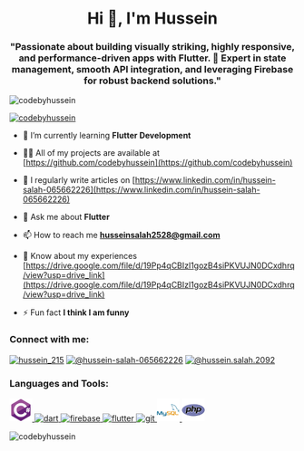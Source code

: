 <h1 align="center">Hi 👋, I'm Hussein</h1>
<h3 align="center">"Passionate about building visually striking, highly responsive, and performance-driven apps with Flutter. 🚀 Expert in state management, smooth API integration, and leveraging Firebase for robust backend solutions."</h3>

<p align="left"> <img src="https://komarev.com/ghpvc/?username=codebyhussein&label=Profile%20views&color=0e75b6&style=flat" alt="codebyhussein" /> </p>

<p align="left"> <a href="https://github.com/ryo-ma/github-profile-trophy"><img src="https://github-profile-trophy.vercel.app/?username=codebyhussein" alt="codebyhussein" /></a> </p>

- 🌱 I’m currently learning **Flutter Development**

- 👨‍💻 All of my projects are available at [https://github.com/codebyhussein](https://github.com/codebyhussein)

- 📝 I regularly write articles on [https://www.linkedin.com/in/hussein-salah-065662226](https://www.linkedin.com/in/hussein-salah-065662226)

- 💬 Ask me about **Flutter**

- 📫 How to reach me **husseinsalah2528@gmail.com**

- 📄 Know about my experiences [https://drive.google.com/file/d/19Pp4qCBIzl1gozB4siPKVUJN0DCxdhrq/view?usp=drive_link](https://drive.google.com/file/d/19Pp4qCBIzl1gozB4siPKVUJN0DCxdhrq/view?usp=drive_link)

- ⚡ Fun fact **I think I am funny**

<h3 align="left">Connect with me:</h3>
<p align="left">
<a href="https://twitter.com/hussein_215" target="blank"><img align="center" src="https://raw.githubusercontent.com/rahuldkjain/github-profile-readme-generator/master/src/images/icons/Social/twitter.svg" alt="hussein_215" height="30" width="40" /></a>
<a href="https://linkedin.com/in/@hussein-salah-065662226" target="blank"><img align="center" src="https://raw.githubusercontent.com/rahuldkjain/github-profile-readme-generator/master/src/images/icons/Social/linked-in-alt.svg" alt="@hussein-salah-065662226" height="30" width="40" /></a>
<a href="https://fb.com/@hussein.salah.2092" target="blank"><img align="center" src="https://raw.githubusercontent.com/rahuldkjain/github-profile-readme-generator/master/src/images/icons/Social/facebook.svg" alt="@hussein.salah.2092" height="30" width="40" /></a>
</p>

<h3 align="left">Languages and Tools:</h3>
<p align="left"> <a href="https://www.w3schools.com/cs/" target="_blank" rel="noreferrer"> <img src="https://raw.githubusercontent.com/devicons/devicon/master/icons/csharp/csharp-original.svg" alt="csharp" width="40" height="40"/> </a> <a href="https://dart.dev" target="_blank" rel="noreferrer"> <img src="https://www.vectorlogo.zone/logos/dartlang/dartlang-icon.svg" alt="dart" width="40" height="40"/> </a> <a href="https://firebase.google.com/" target="_blank" rel="noreferrer"> <img src="https://www.vectorlogo.zone/logos/firebase/firebase-icon.svg" alt="firebase" width="40" height="40"/> </a> <a href="https://flutter.dev" target="_blank" rel="noreferrer"> <img src="https://www.vectorlogo.zone/logos/flutterio/flutterio-icon.svg" alt="flutter" width="40" height="40"/> </a> <a href="https://git-scm.com/" target="_blank" rel="noreferrer"> <img src="https://www.vectorlogo.zone/logos/git-scm/git-scm-icon.svg" alt="git" width="40" height="40"/> </a> <a href="https://www.mysql.com/" target="_blank" rel="noreferrer"> <img src="https://raw.githubusercontent.com/devicons/devicon/master/icons/mysql/mysql-original-wordmark.svg" alt="mysql" width="40" height="40"/> </a> <a href="https://www.php.net" target="_blank" rel="noreferrer"> <img src="https://raw.githubusercontent.com/devicons/devicon/master/icons/php/php-original.svg" alt="php" width="40" height="40"/> </a> </p>

<p><img align="center" src="https://github-readme-stats.vercel.app/api/top-langs?username=codebyhussein&show_icons=true&locale=en&layout=compact" alt="codebyhussein" /></p>
